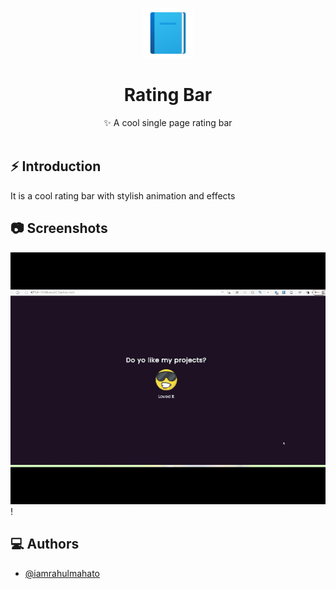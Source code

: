 <p align="center">
    <img alt="rating bar" height="80" src="./img/add-readme (1).png">
  </a>
</p>
<h1 align="center">Rating Bar</h1>

<div align="center">
  ✨ A cool single page rating bar
</div>
<br />

## ⚡️ Introduction
It is a cool rating bar with stylish animation and effects

## 📷 Screenshots

![ss1](./img/demo_gif%20(1).gif)
!

## ‎‍💻 Authors

- [@iamrahulmahato](https://github.com/iamrahulmahato)